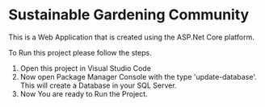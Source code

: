 # Sustainable Gardening Community

This is a Web Application that is created using the ASP.Net Core platform.

To Run this project please follow the steps.

1. Open this project in Visual Studio Code
2. Now open Package Manager Console with the type 'update-database'. This will create a Database in your SQL Server.
3. Now You are ready to Run the Project.
